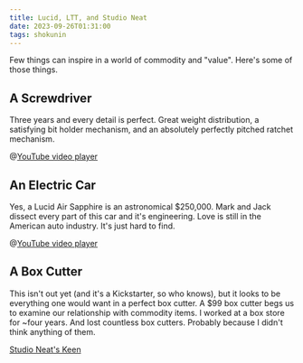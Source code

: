 ```yaml
---
title: Lucid, LTT, and Studio Neat
date: 2023-09-26T01:31:00
tags: shokunin
---
```


Few things can inspire in a world of commodity and "value". Here's some of those things.


## A Screwdriver

Three years and every detail is perfect. Great weight distribution, a satisfying bit holder mechanism, and an absolutely perfectly pitched ratchet mechanism.

@[YouTube video player](https://www.youtube.com/embed/2K5Gqp1cEcM?si=00zK6rmiMt3qXMQ2)

## An Electric Car

Yes, a Lucid Air Sapphire is an astronomical $250,000. Mark and Jack dissect every part of this car and it's engineering. Love is still in the American auto industry. It's just hard to find.

@[YouTube video player](https://www.youtube.com/embed/emkj_fOBovY?si=kPKqtJUvBrLOsICN)

## A Box Cutter

This isn't out yet (and it's a Kickstarter, so who knows), but it looks to be everything one would want in a perfect box cutter. A $99 box cutter begs us to examine our relationship with commodity items. I worked at a box store for ~four years. And lost countless box cutters. Probably because I didn't think anything of them.

[Studio Neat's Keen](https://www.kickstarter.com/projects/danprovost/keen-a-compact-durable-and-retractable-utility-knife)
